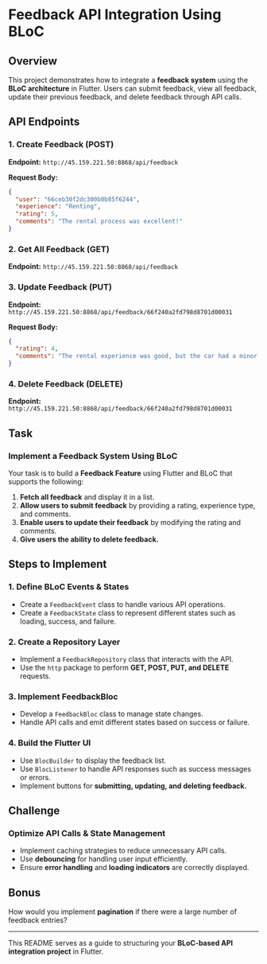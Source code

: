 # Feedback API Integration Using BLoC

## Overview
This project demonstrates how to integrate a **feedback system** using the **BLoC architecture** in Flutter. Users can submit feedback, view all feedback, update their previous feedback, and delete feedback through API calls.

## API Endpoints

### 1. Create Feedback (POST)
**Endpoint:** `http://45.159.221.50:8868/api/feedback`

**Request Body:**
```json
{
  "user": "66ceb30f2dc300b0b85f6244",
  "experience": "Renting",
  "rating": 5,
  "comments": "The rental process was excellent!"
}
```

### 2. Get All Feedback (GET)
**Endpoint:** `http://45.159.221.50:8868/api/feedback`

### 3. Update Feedback (PUT)
**Endpoint:** `http://45.159.221.50:8868/api/feedback/66f240a2fd798d8701d00031`

**Request Body:**
```json
{
  "rating": 4,
  "comments": "The rental experience was good, but the car had a minor issue."
}
```

### 4. Delete Feedback (DELETE)
**Endpoint:** `http://45.159.221.50:8868/api/feedback/66f240a2fd798d8701d00031`

## Task
### Implement a Feedback System Using BLoC
Your task is to build a **Feedback Feature** using Flutter and BLoC that supports the following:
1. **Fetch all feedback** and display it in a list.
2. **Allow users to submit feedback** by providing a rating, experience type, and comments.
3. **Enable users to update their feedback** by modifying the rating and comments.
4. **Give users the ability to delete feedback.**

## Steps to Implement

### 1. Define BLoC Events & States
- Create a `FeedbackEvent` class to handle various API operations.
- Create a `FeedbackState` class to represent different states such as loading, success, and failure.

### 2. Create a Repository Layer
- Implement a `FeedbackRepository` class that interacts with the API.
- Use the `http` package to perform **GET, POST, PUT, and DELETE** requests.

### 3. Implement FeedbackBloc
- Develop a `FeedbackBloc` class to manage state changes.
- Handle API calls and emit different states based on success or failure.

### 4. Build the Flutter UI
- Use `BlocBuilder` to display the feedback list.
- Use `BlocListener` to handle API responses such as success messages or errors.
- Implement buttons for **submitting, updating, and deleting feedback.**

## Challenge
### Optimize API Calls & State Management
- Implement caching strategies to reduce unnecessary API calls.
- Use **debouncing** for handling user input efficiently.
- Ensure **error handling** and **loading indicators** are correctly displayed.

## Bonus
How would you implement **pagination** if there were a large number of feedback entries?

---
This README serves as a guide to structuring your **BLoC-based API integration project** in Flutter.
